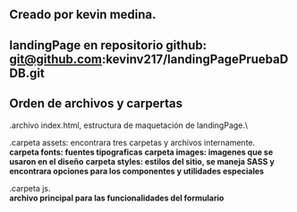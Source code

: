 ## Creado por kevin medina.
## landingPage en repositorio github:  git@github.com:kevinv217/landingPagePruebaDDB.git

## Orden de archivos y carpertas
.archivo index.html, estructura de maquetación de landingPage.\

.carpeta assets: encontrara tres carpetas y archivos internamente.\
    **carpeta fonts: fuentes tipograficas**
    **carpeta images: imagenes que se usaron en el diseño**
    **carpeta styles: estilos del sitio, se maneja SASS y encontrara opciones para los componentes y utilidades especiales**    

.carpeta js.\
    **archivo principal para las funcionalidades del formulario**

